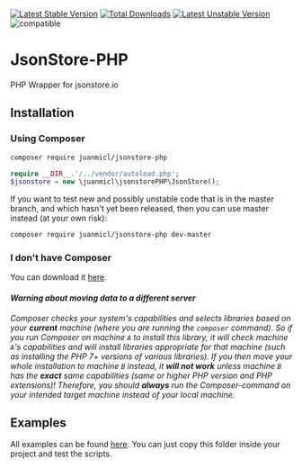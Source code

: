 [![Latest Stable Version](https://poser.pugx.org/juanmicl/jsonstore-php/v/stable)](https://packagist.org/packages/juanmicl/jsonstore-php)  [![Total Downloads](https://poser.pugx.org/juanmicl/jsonstore-php/downloads)](https://packagist.org/packages/juanmicl/jsonstore-php) [![Latest Unstable Version](https://poser.pugx.org/juanmicl/jsonstore-php/v/unstable)](https://packagist.org/packages/juanmicl/jsonstore-php) ![compatible](https://img.shields.io/badge/PHP%207-Compatible-brightgreen.svg)
# JsonStore-PHP
PHP Wrapper for jsonstore.io
## Installation
### Using Composer
```sh
composer require juanmicl/jsonstore-php
```
```php
require __DIR__.'/../vendor/autoload.php';
$jsonstore = new \juanmicl\jsonstorePHP\JsonStore();
```
If you want to test new and possibly unstable code that is in the master branch, and which hasn't yet been released, then you can use master instead (at your own risk):
```sh
composer require juanmicl/jsonstore-php dev-master
```
### I don't have Composer
You can download it [here](https://getcomposer.org/download/).
#### _Warning about moving data to a different server_
_Composer checks your system's capabilities and selects libraries based on your **current** machine (where you are running the `composer` command). So if you run Composer on machine `A` to install this library, it will check machine `A`'s capabilities and will install libraries appropriate for that machine (such as installing the PHP 7+ versions of various libraries). If you then move your whole installation to machine `B` instead, it **will not work** unless machine `B` has the **exact** same capabilities (same or higher PHP version and PHP extensions)! Therefore, you should **always** run the Composer-command on your intended target machine instead of your local machine._
## Examples
All examples can be found [here](https://github.com/juanmicl/jsonstore-php/tree/master/examples).
You can just copy this folder inside your project and test the scripts.
